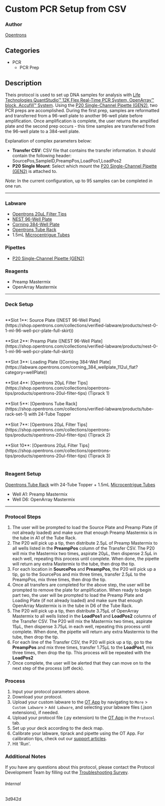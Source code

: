 # Custom PCR Setup from CSV

### Author
[Opentrons](https://opentrons.com/)



## Categories
* PCR
	* PCR Prep

## Description
Theis protocol is used to set up DNA samples for analysis with [Life Technologies QuantStudio™ 12K Flex Real-Time PCR System, OpenArray™ block, Accufill™ System](https://www.thermofisher.com/order/catalog/product/4471090?SID=srch-srp-4471090#/4471090?SID=srch-srp-4471090). Using the [P20 Single-Channel Pipette (GEN2)](https://shop.opentrons.com/collections/ot-2-pipettes/products/single-channel-electronic-pipette), two PCR preps are accomplished. During the first prep, samples are reformatted and transferred from a 96-well plate to another 96-well plate before amplification. Once amplification is complete, the user returns the amplified plate and the second prep occurs - this time samples are transferred from the 96-well plate to a 384-well plate.


Explanation of complex parameters below:
* **Transfer CSV**: CSV file that contains the transfer information. It should contain the following header: SourcePos,SampleID,PreampPos,LoadPos1,LoadPos2
* **P20 Single Mount**: Select which mount the [P20 Single-Channel Pipette (GEN2)](https://shop.opentrons.com/collections/ot-2-pipettes/products/single-channel-electronic-pipette) is attached to.

*Note*: In the current configuration, up to 95 samples can be completed in one run.

---


### Labware
* [Opentrons 20µL Filter Tips](https://shop.opentrons.com/collections/opentrons-tips/products/opentrons-20ul-filter-tips)
* [NEST 96-Well Plate](https://shop.opentrons.com/collections/verified-labware/products/nest-0-1-ml-96-well-pcr-plate-full-skirt)
* [Corning 384-Well Plate](https://labware.opentrons.com/corning_384_wellplate_112ul_flat?category=wellPlate)
* [Opentrons Tube Rack](https://shop.opentrons.com/collections/verified-labware/products/tube-rack-set-1)
* 1.5mL [Microcentrigue Tubes](https://shop.opentrons.com/collections/verified-consumables/products/nest-microcentrifuge-tubes)

### Pipettes
* [P20 Single-Channel Pipette (GEN2)](https://shop.opentrons.com/collections/ot-2-pipettes/products/single-channel-electronic-pipette)

### Reagents
* Preamp Mastermix
* OpenArray Mastermix


---

### Deck Setup
</br>
**Slot 1**: Source Plate ([NEST 96-Well Plate](https://shop.opentrons.com/collections/verified-labware/products/nest-0-1-ml-96-well-pcr-plate-full-skirt))
</br>
</br>
**Slot 2**: Preamp Plate ([NEST 96-Well Plate](https://shop.opentrons.com/collections/verified-labware/products/nest-0-1-ml-96-well-pcr-plate-full-skirt))
</br>
</br>
**Slot 3**: Loading Plate ([Corning 384-Well Plate](https://labware.opentrons.com/corning_384_wellplate_112ul_flat?category=wellPlate))
</br>
</br>
**Slot 4**: [Opentrons 20µL Filter Tips](https://shop.opentrons.com/collections/opentrons-tips/products/opentrons-20ul-filter-tips) (Tiprack 1)
</br>
</br>
**Slot 5**: [Opentrons Tube Rack](https://shop.opentrons.com/collections/verified-labware/products/tube-rack-set-1) with 24-Tube Topper
</br>
</br>
**Slot 7**: [Opentrons 20µL Filter Tips](https://shop.opentrons.com/collections/opentrons-tips/products/opentrons-20ul-filter-tips) (Tiprack 2)
</br>
</br>
**Slot 10**: [Opentrons 20µL Filter Tips](https://shop.opentrons.com/collections/opentrons-tips/products/opentrons-20ul-filter-tips) (Tiprack 3)
</br>
</br>

### Reagent Setup
[Opentrons Tube Rack](https://shop.opentrons.com/collections/verified-labware/products/tube-rack-set-1) with 24-Tube Topper + 1.5mL [Microcentrigue Tubes](https://shop.opentrons.com/collections/verified-consumables/products/nest-microcentrifuge-tubes)
* Well A1: Preamp Mastermix
* Well D6: OpenArray Mastermix

---

### Protocol Steps
1. The user will be prompted to load the Source Plate and Preamp Plate (if not already loaded) and make sure that enough Preamp Mastermix is in the tube in A1 of the Tube Rack.
2. The P20 will pick up a tip, then distribute 2.5µL of Preamp Mastermix to all wells listed in the **PreampPos** column of the Transfer CSV. The P20 will mix the Mastermix two times, aspirate 20µL, then dispense 2.5µL in each well, repeating this process until complete. When done, the pipette will return any extra Mastermix to the tube, then drop the tip.
3. For each location in **SourcePos** and **PreampPos**, the P20 will pick up a tip, go to the SourcePos and mix three times, transfer 2.5µL to the PreampPos, mix three times, then drop the tip.
4. Once all transfers are completed for the above step, the user will be prompted to remove the plate for amplification. When ready to begin part two, the user will be prompted to load the Preamp Plate and Loading Plate (if not already loaded) and make sure that enough OpenArray Mastermix is in the tube in D6 of the Tube Rack.
5. The P20 will pick up a tip, then distribute 3.75µL of OpenArray Mastermix to all wells listed in the **LoadPos1** and **LoadPos2** columns of the Transfer CSV. The P20 will mix the Mastermix two times, aspirate 15µL, then dispense 3.75µL in each well, repeating this process until complete. When done, the pipette will return any extra Mastermix to the tube, then drop the tip.
6. For each line of the Transfer CSV, the P20 will pick up a tip, go to the **PreampPos** and mix three times, transfer 1.75µL to the **LoadPos1**, mix three times, then drop the tip. This process will be repeated with the **LoadPos2**
7. Once complete, the user will be alerted that they can move on to the next step of the process (off deck).


### Process
1. Input your protocol parameters above.
2. Download your protocol.
3. Upload your custom labware to the [OT App](https://opentrons.com/ot-app) by navigating to `More` > `Custom Labware` > `Add Labware`, and selecting your labware files (.json extensions), if needed.
4. Upload your protocol file (.py extension) to the [OT App](https://opentrons.com/ot-app) in the `Protocol` tab.
5. Set up your deck according to the deck map.
6. Calibrate your labware, tiprack and pipette using the OT App. For calibration tips, check out our [support articles](https://support.opentrons.com/en/collections/1559720-guide-for-getting-started-with-the-ot-2).
7. Hit 'Run'.

### Additional Notes
If you have any questions about this protocol, please contact the Protocol Development Team by filling out the [Troubleshooting Survey](https://protocol-troubleshooting.paperform.co/).

###### Internal
3d942d
